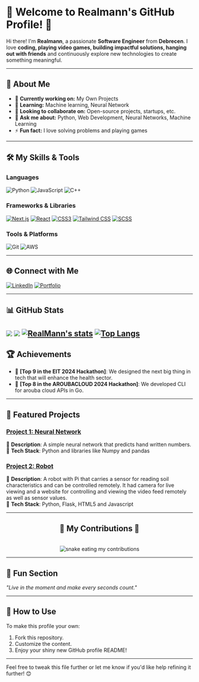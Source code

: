 
# 🎉 Welcome to Realmann's GitHub Profile! 👋

Hi there! I'm **Realmann**, a passionate **Software Engineer** from **Debrecen**. I love **coding, playing video games, building impactful solutions, hanging out with friends** and continuously explore new technologies to create something meaningful. 

---

## 🚀 About Me

- 🔭 **Currently working on:** My Own Projects
- 🌱 **Learning:** Machine learning, Neural Network
- 👯 **Looking to collaborate on:** Open-source projects, startups, etc.
- 💬 **Ask me about:**  Python, Web Development, Neural Networks, Machine Learning
- ⚡ **Fun fact:** I love solving problems and playing games

---

## 🛠️ My Skills & Tools  

### Languages  
![Python](https://img.shields.io/badge/Python-3776AB?style=for-the-badge&logo=python&logoColor=white)
![JavaScript](https://img.shields.io/badge/JavaScript-F7DF1E?style=for-the-badge&logo=javascript&logoColor=black)
![C++](https://img.shields.io/badge/C++-00599C?style=for-the-badge&logo=cplusplus&logoColor=white)


### Frameworks & Libraries  
[![Next.js](https://img.shields.io/badge/Next.js-%23000000.svg?style=for-the-badge&logo=next.js&logoColor=white)](https://nextjs.org/)
[![React](https://img.shields.io/badge/React-%2361DAFB.svg?style=for-the-badge&logo=react&logoColor=black)](https://reactjs.org/)
[![CSS3](https://img.shields.io/badge/CSS3-%231572B6.svg?style=for-the-badge&logo=css3&logoColor=white)](https://developer.mozilla.org/en-US/docs/Web/CSS)
[![Tailwind CSS](https://img.shields.io/badge/Tailwind_CSS-%2338B2AC.svg?style=for-the-badge&logo=tailwind-css&logoColor=white)](https://tailwindcss.com/)
[![SCSS](https://img.shields.io/badge/SCSS-%23CC6699.svg?style=for-the-badge&logo=sass&logoColor=white)](https://sass-lang.com/)

### Tools & Platforms  
![Git](https://img.shields.io/badge/Git-F05032?style=for-the-badge&logo=git&logoColor=white)
![AWS](https://img.shields.io/badge/AWS-232F3E?style=for-the-badge&logo=amazon-aws&logoColor=white)

---

## 🌐 Connect with Me  

[![LinkedIn](https://img.shields.io/badge/LinkedIn-%230077B5.svg?style=for-the-badge&logo=linkedin&logoColor=white)](https://www.linkedin.com/in/samuel-appiah-a8b50b228/)
[![Portfolio](https://img.shields.io/badge/Portfolio-%23FF5722.svg?style=for-the-badge&logo=web&logoColor=white)](https://realmannthought.netlify.app/)

---

## 📊 GitHub Stats  

![](https://github-profile-summary-cards.vercel.app/api/cards/profile-details?username=sappiah085&theme=github_dark)
![](https://github-profile-summary-cards.vercel.app/api/cards/most-commit-language?username=sappiah085&theme=github_dark)
[![RealMann's stats](https://github-readme-stats.vercel.app/api?username=sappiah085&show_icons=true&theme=github_dark)](https://github.com/sappiah085)
[![Top Langs](https://github-readme-stats.vercel.app/api/top-langs/?username=sappiah085&layout=compact&langs_count=10&theme=github_dark&hide_border=true&count-private=true)](https://github.com/sappiah085)
---

## 🏆 Achievements  

- 🌟 **[Top 9 in the EIT 2024 Hackathon]**: We designed the next big thing in tech that will enhance the health sector.
- 🏅 **[Top 8 in the AROUBACLOUD 2024 Hackathon]**: We developed CLI for arouba cloud APIs in Go.  

---

## 📂 Featured Projects  

### [Project 1: Neural Network](https://github.com/sappiah085/neural-network)  
🔹 **Description**: A simple neural network that predicts hand written numbers. 
🔹 **Tech Stack**: Python and libraries like Numpy and pandas  

### [Project 2: Robot](https://github.com/sappiah085/farm-project)  
🔹 **Description**: A robot with Pi that carries a sensor for reading soil characteristics and can be controlled remotely. It had camera for live viewing and a website for controlling and viewing the video feed remotely as well as sensor values.  
🔹 **Tech Stack**: Python, Flask, HTML5 and Javascript

---



<div align="center">
  <h2>🐍 My Contributions 🐍</h2>
  <br>
  <img alt="snake eating my contributions" src="https://raw.githubusercontent.com/sappiah085/sappiah085/output/github-contribution-grid-snake.svg" />
  
</div>

---

## 🐾 Fun Section  

*"Live in the moment and make every seconds count."*  

---

## 🔧 How to Use  

To make this profile your own:  
1. Fork this repository.
2. Customize the content.
3. Enjoy your shiny new GitHub profile README!  

---

Feel free to tweak this file further or let me know if you'd like help refining it further! 😊
